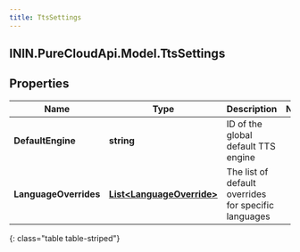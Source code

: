 ```yaml
---
title: TtsSettings
---
```

## ININ.PureCloudApi.Model.TtsSettings

## Properties

|Name | Type | Description | Notes|
|------------ | ------------- | ------------- | -------------|
| **DefaultEngine** | **string** | ID of the global default TTS engine | |
| **LanguageOverrides** | [**List&lt;LanguageOverride&gt;**](LanguageOverride.html) | The list of default overrides for specific languages | |
{: class="table table-striped"}



